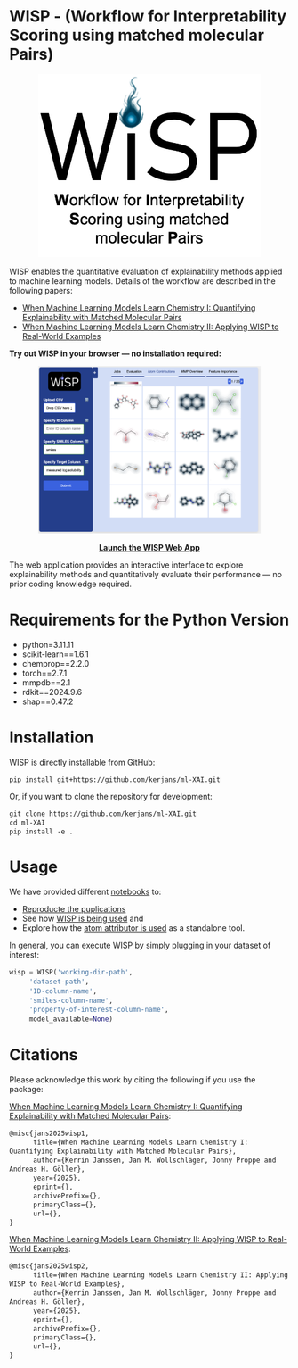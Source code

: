 # WISP - (Workflow for Interpretability Scoring using matched molecular Pairs)

<p align="center">
    <img src="WISP_subtitle.png" alt="WISP" width="400"/>
</p>
<be>

WISP enables the quantitative evaluation of explainability methods applied to machine learning models. Details of the workflow are described in the following papers:
* [When Machine Learning Models Learn Chemistry I: Quantifying Explainability with Matched Molecular Pairs]()
* [When Machine Learning Models Learn Chemistry II: Applying WISP to Real-World Examples]()

**Try out WISP in your browser — no installation required:**

<p align="center">
    <a href="http://www.molecularxai-lab.com/" target="_blank">
        <img src="Web-screenshot.png" alt="WISP_Web" width="400"/>
    </a>
</p>

<p align="center">
    <a href="http://www.molecularxai-lab.com/" target="_blank"><strong>Launch the WISP Web App</strong></a>
</p>

The web application provides an interactive interface to explore explainability methods and quantitatively evaluate their performance — no prior coding knowledge required.

# Requirements for the Python Version
* python=3.11.11
* scikit-learn==1.6.1
* chemprop==2.2.0
* torch==2.7.1
* mmpdb==2.1
* rdkit==2024.9.6
* shap==0.47.2

# Installation

WISP is directly installable from GitHub:

```
pip install git+https://github.com/kerjans/ml-XAI.git
```

Or, if you want to clone the repository for development:

```
git clone https://github.com/kerjans/ml-XAI.git
cd ml-XAI
pip install -e .
```

# Usage

We have provided different [notebooks](https://github.com/kerjans/ml-XAI/tree/main/notebooks) to:
* [Reproducte the puplications]()
* See how [WISP is being used]() and
* Explore how the [atom attributor is used]() as a standalone tool.

In general, you can execute WISP by simply plugging in your dataset of interest:
```python
wisp = WISP('working-dir-path',
     'dataset-path',
     'ID-column-name',
     'smiles-column-name', 
     'property-of-interest-column-name',
     model_available=None)
```

# Citations
Please acknowledge this work by citing the following if you use the package:

[When Machine Learning Models Learn Chemistry I: Quantifying Explainability with Matched Molecular Pairs]():
```
@misc{jans2025wisp1,
      title={When Machine Learning Models Learn Chemistry I: Quantifying Explainability with Matched Molecular Pairs}, 
      author={Kerrin Janssen, Jan M. Wollschläger, Jonny Proppe and Andreas H. Göller},
      year={2025},
      eprint={},
      archivePrefix={},
      primaryClass={},
      url={}, 
}
```
[When Machine Learning Models Learn Chemistry II: Applying WISP to Real-World Examples]():
```
@misc{jans2025wisp2,
      title={When Machine Learning Models Learn Chemistry II: Applying WISP to Real-World Examples}, 
      author={Kerrin Janssen, Jan M. Wollschläger, Jonny Proppe and Andreas H. Göller},
      year={2025},
      eprint={},
      archivePrefix={},
      primaryClass={},
      url={}, 
}
```


